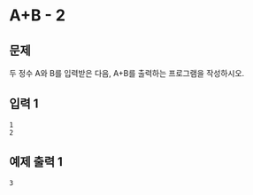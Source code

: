 # A+B - 2

## 문제

두 정수 A와 B를 입력받은 다음, A+B를 출력하는 프로그램을 작성하시오.

## 입력 1
```
1
2
```

## 예제 출력 1
```
3
```